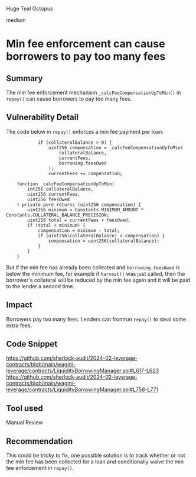Huge Teal Octopus

medium

# Min fee enforcement can cause borrowers to pay too many fees

## Summary
The min fee enforcement mechanism `_calcFeeCompensationUpToMin()` in `repay()` can cause borrowers to pay too many fees.
## Vulnerability Detail
The code below in `repay()` enforces a min fee payment per loan:
```solidity
            if (collateralBalance > 0) {
                uint256 compensation = _calcFeeCompensationUpToMin(
                    collateralBalance,
                    currentFees,
                    borrowing.feesOwed
                );
                currentFees += compensation;
```
```solidity
    function _calcFeeCompensationUpToMin(
        int256 collateralBalance,
        uint256 currentFees,
        uint256 feesOwed
    ) private pure returns (uint256 compensation) {
        uint256 minimum = Constants.MINIMUM_AMOUNT * Constants.COLLATERAL_BALANCE_PRECISION;
        uint256 total = currentFees + feesOwed;
        if (total < minimum) {
            compensation = minimum - total;
            if (uint256(collateralBalance) < compensation) {
                compensation = uint256(collateralBalance);
            }
        }
    }
```
But if the min fee has already been collected and `borrowing.feesOwed` is below the minimum fee, for example if `harvest()` was just called, then the borrower's collateral will be reduced by the min fee again and it will be paid to the lender a second time.
## Impact
Borrowers pay too many fees. Lenders can frontrun `repay()` to steal some extra fees.
## Code Snippet
https://github.com/sherlock-audit/2024-02-leverage-contracts/blob/main/wagmi-leverage/contracts/LiquidityBorrowingManager.sol#L617-L623
https://github.com/sherlock-audit/2024-02-leverage-contracts/blob/main/wagmi-leverage/contracts/LiquidityBorrowingManager.sol#L758-L771
## Tool used

Manual Review

## Recommendation
This could be tricky to fix, one possible solution is to track whether or not the min fee has been collected for a loan and conditionally waive the min fee enforcement in `repay()`.

